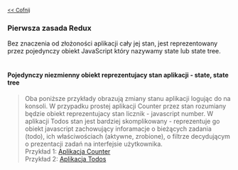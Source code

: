 <sub>[<< Cofnij](https://github.com/donatuss/Redux-Start-Egghead/blob/master/README.md)</sub><br/>

### Pierwsza zasada Redux <br/>
Bez znaczenia od złożoności aplikacji cały jej stan, 
jest reprezentowany przez pojedynczy obiekt 
JavaScript który nazywamy state lub state tree.
<br/><br/>


#### Pojedynczy niezmienny obiekt reprezentujacy stan aplikacji - state, state tree
>Oba poniższe przykłady obrazują zmiany stanu aplikacji logując do na konsoli. W przypadku prostej aplikacji Counter przez stan rozumiany 
>będzie obiekt reprezentujacy stan licznik - javascript number. W aplikacji Todos stan jest bardziej skomplikowany - reprezentuje go obiekt javascript
>zachowujący inforamacje o bieżących zadania (todo), ich właściwościach (aktywne, zrobione), o filtrze decydującym o prezentacji zadań na interfejsie użytkownika.    
>Przykład 1: [Aplikacja Counter](https://codepen.io/donatuss/pen/VJgdXw)<br/>
>Przykład 2: [Aplikacja Todos](https://codepen.io/donatuss/pen/rEqzNJ)
